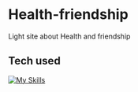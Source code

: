 # Health-friendship
 Light site about  Health and friendship

  <h2>Tech used </h2>
 
[![My Skills](https://skillicons.dev/icons?i=html,css,javascript,nodejs)](https://skillicons.dev)
